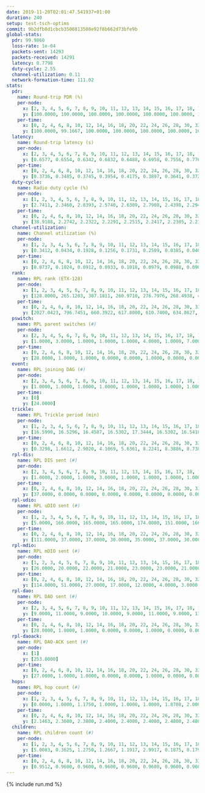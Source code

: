 ```yaml
---
date: 2019-11-20T02:01:47.541937+01:00
duration: 240
setup: test-tsch-optims
commit: 9b2dfb0d1cbcb3500813508e92f8b662d73bfe9b
global-stats:
  pdr: 99.9860
  loss-rate: 1e-04
  packets-sent: 14293
  packets-received: 14291
  latency: 0.7798
  duty-cycle: 2.55
  channel-utilization: 0.11
  network-formation-time: 111.02
stats:
  pdr:
    name: Round-trip PDR (%)
    per-node:
      x: [2, 3, 4, 5, 6, 7, 8, 9, 10, 11, 12, 13, 14, 15, 16, 17, 18, 19, 20, 21, 22, 23, 24, 25]
      y: [100.0000, 100.0000, 100.0000, 100.0000, 100.0000, 100.0000, 100.0000, 99.8230, 100.0000, 100.0000, 100.0000, 100.0000, 100.0000, 100.0000, 100.0000, 100.0000, 99.8322, 100.0000, 100.0000, 100.0000, 100.0000, 100.0000, 100.0000, 100.0000]
    per-time:
      x: [0, 2, 4, 6, 8, 10, 12, 14, 16, 18, 20, 22, 24, 26, 28, 30, 32, 34, 36, 38, 40, 42, 44, 46, 48, 50, 52, 54, 56, 58, 60, 62, 64, 66, 68, 70, 72, 74, 76, 78, 80, 82, 84, 86, 88, 90, 92, 94, 96, 98, 100, 102, 104, 106, 108, 110, 112, 114, 116, 118, 120, 122, 124, 126, 128, 130, 132, 134, 136, 138, 140, 142, 144, 146, 148, 150, 152, 154, 156, 158, 160, 162, 164, 166, 168, 170, 172, 174, 176, 178, 180, 182, 184, 186, 188, 190, 192, 194, 196, 198, 200, 202, 204, 206, 208, 210, 212, 214, 216, 218, 220, 222, 224, 226, 228, 230, 232, 234, 236, 238, 240]
      y: [100.0000, 99.1667, 100.0000, 100.0000, 100.0000, 100.0000, 100.0000, 100.0000, 100.0000, 100.0000, 100.0000, 100.0000, 100.0000, 100.0000, 100.0000, 100.0000, 100.0000, 100.0000, 100.0000, 100.0000, 100.0000, 100.0000, 100.0000, 100.0000, 100.0000, 100.0000, 100.0000, 100.0000, 100.0000, 100.0000, 100.0000, 100.0000, 100.0000, 100.0000, 100.0000, 100.0000, 100.0000, 100.0000, 100.0000, 100.0000, 100.0000, 100.0000, 99.1667, 100.0000, 100.0000, 100.0000, 100.0000, 100.0000, 100.0000, 100.0000, 100.0000, 100.0000, 100.0000, 100.0000, 100.0000, 100.0000, 100.0000, 100.0000, 100.0000, 100.0000, 100.0000, 100.0000, 100.0000, 100.0000, 100.0000, 100.0000, 100.0000, 100.0000, 100.0000, 100.0000, 100.0000, 100.0000, 100.0000, 100.0000, 100.0000, 100.0000, 100.0000, 100.0000, 100.0000, 100.0000, 100.0000, 100.0000, 100.0000, 100.0000, 100.0000, 100.0000, 100.0000, 100.0000, 100.0000, 100.0000, 100.0000, 100.0000, 100.0000, 100.0000, 100.0000, 100.0000, 100.0000, 100.0000, 100.0000, 100.0000, 100.0000, 100.0000, 100.0000, 100.0000, 100.0000, 100.0000, 100.0000, 100.0000, 100.0000, 100.0000, 100.0000, 100.0000, 100.0000, 100.0000, 100.0000, 100.0000, 100.0000, 100.0000, 100.0000, 100.0000, null]
  latency:
    name: Round-trip latency (s)
    per-node:
      x: [2, 3, 4, 5, 6, 7, 8, 9, 10, 11, 12, 13, 14, 15, 16, 17, 18, 19, 20, 21, 22, 23, 24, 25]
      y: [0.6577, 0.6554, 0.6342, 0.6832, 0.6488, 0.6958, 0.7556, 0.7760, 0.6870, 0.7358, 0.7089, 0.7759, 0.7492, 0.7279, 0.7961, 0.8492, 0.8027, 0.7738, 0.8396, 0.9559, 0.9134, 1.0015, 0.9944, 0.9319]
    per-time:
      x: [0, 2, 4, 6, 8, 10, 12, 14, 16, 18, 20, 22, 24, 26, 28, 30, 32, 34, 36, 38, 40, 42, 44, 46, 48, 50, 52, 54, 56, 58, 60, 62, 64, 66, 68, 70, 72, 74, 76, 78, 80, 82, 84, 86, 88, 90, 92, 94, 96, 98, 100, 102, 104, 106, 108, 110, 112, 114, 116, 118, 120, 122, 124, 126, 128, 130, 132, 134, 136, 138, 140, 142, 144, 146, 148, 150, 152, 154, 156, 158, 160, 162, 164, 166, 168, 170, 172, 174, 176, 178, 180, 182, 184, 186, 188, 190, 192, 194, 196, 198, 200, 202, 204, 206, 208, 210, 212, 214, 216, 218, 220, 222, 224, 226, 228, 230, 232, 234, 236, 238, 240]
      y: [0.3736, 0.3485, 0.3745, 0.3954, 0.4175, 0.3897, 0.3641, 0.3721, 0.3705, 0.3692, 0.3317, 0.3623, 0.3626, 0.3880, 0.3517, 0.4120, 0.3632, 0.3425, 0.3713, 0.3509, 0.3817, 0.3674, 0.3717, 0.3506, 0.3579, 0.3340, 0.3407, 0.3640, 0.3307, 0.3577, 0.3601, 0.3401, 0.3296, 0.3482, 0.3156, 0.3545, 0.3263, 0.3441, 0.3292, 0.3310, 0.2985, 0.3386, 0.2848, 0.3143, 0.2971, 0.3357, 0.3643, 0.4302, 0.5553, 0.3568, 0.3353, 0.3269, 0.4291, 0.7040, 0.7137, 0.5147, 0.5325, 0.3806, 0.4495, 0.9748, 1.1899, 0.8917, 0.6288, 0.4909, 0.5291, 0.9508, 1.2477, 1.2437, 1.0793, 0.8464, 0.6714, 1.0070, 1.2582, 1.2645, 1.2616, 1.2726, 0.8192, 0.9632, 1.2543, 1.2724, 1.2396, 1.2604, 1.2406, 1.1064, 1.2672, 1.3010, 1.3023, 1.2815, 1.2940, 1.2811, 1.2505, 1.2775, 1.2598, 1.2642, 1.2659, 1.2853, 1.2720, 1.2852, 1.2637, 1.2518, 1.2610, 1.2736, 1.2588, 1.2874, 1.2926, 1.2631, 1.2620, 1.2527, 1.2577, 1.2702, 1.2837, 1.2745, 1.2641, 1.2725, 1.2456, 1.2478, 1.2492, 1.3003, 1.2656, 1.1676, null]
  duty-cycle:
    name: Radio duty cycle (%)
    per-node:
      x: [1, 2, 3, 4, 5, 6, 7, 8, 9, 10, 11, 12, 13, 14, 15, 16, 17, 18, 19, 20, 21, 22, 23, 24, 25]
      y: [2.7411, 2.3460, 2.8393, 2.5740, 2.6309, 2.7908, 2.4398, 2.2941, 2.2531, 2.3831, 2.3119, 2.3986, 2.4092, 2.5080, 2.5794, 2.6246, 2.4829, 2.5291, 2.6280, 2.6147, 2.5015, 2.5804, 2.5088, 2.6537, 2.5879]
    per-time:
      x: [0, 2, 4, 6, 8, 10, 12, 14, 16, 18, 20, 22, 24, 26, 28, 30, 32, 34, 36, 38, 40, 42, 44, 46, 48, 50, 52, 54, 56, 58, 60, 62, 64, 66, 68, 70, 72, 74, 76, 78, 80, 82, 84, 86, 88, 90, 92, 94, 96, 98, 100, 102, 104, 106, 108, 110, 112, 114, 116, 118, 120, 122, 124, 126, 128, 130, 132, 134, 136, 138, 140, 142, 144, 146, 148, 150, 152, 154, 156, 158, 160, 162, 164, 166, 168, 170, 172, 174, 176, 178, 180, 182, 184, 186, 188, 190, 192, 194, 196, 198, 200, 202, 204, 206, 208, 210, 212, 214, 216, 218, 220, 222, 224, 226, 228, 230, 232, 234, 236, 238, 240]
      y: [38.9188, 2.2742, 2.2322, 2.2291, 2.2515, 2.2417, 2.2305, 2.2160, 2.2257, 2.2133, 2.2107, 2.1773, 2.2135, 2.2123, 2.2731, 2.2472, 2.2472, 2.2212, 2.2163, 2.2272, 2.2267, 2.2305, 2.2207, 2.2274, 2.2232, 2.2362, 2.2214, 2.2154, 2.2345, 2.2177, 2.2033, 2.2060, 2.2119, 2.2120, 2.2057, 2.1876, 2.2126, 2.2125, 2.2109, 2.1999, 2.2193, 2.2034, 2.2253, 2.2166, 2.1726, 2.1902, 2.2001, 2.4819, 2.6964, 2.5909, 2.5873, 2.2018, 2.1988, 2.2171, 2.1984, 2.2146, 2.1984, 2.2259, 2.2171, 2.1980, 2.1987, 2.2068, 2.2011, 2.1927, 2.1933, 2.1980, 2.1917, 2.2068, 2.2039, 2.1902, 2.1868, 2.2016, 2.1929, 2.1846, 2.2008, 2.2025, 2.2050, 2.2014, 2.2124, 2.1904, 2.2082, 2.1961, 2.2049, 2.1956, 2.2060, 2.2161, 2.2495, 2.2368, 2.2179, 2.2161, 2.2109, 2.2164, 2.2067, 2.2153, 2.1975, 2.2017, 2.2092, 2.2159, 2.2134, 2.1916, 2.1930, 2.2073, 2.2161, 2.2111, 2.2221, 2.2237, 2.2125, 2.2051, 2.2040, 2.2060, 2.2144, 2.2175, 2.2142, 2.2053, 2.2026, 2.1773, 2.1888, 2.1942, 2.2432, 2.2078, null]
  channel-utilization:
    name: Channel utilization (%)
    per-node:
      x: [1, 2, 3, 4, 5, 6, 7, 8, 9, 10, 11, 12, 13, 14, 15, 16, 17, 18, 19, 20, 21, 22, 23, 24, 25]
      y: [0.3412, 0.0434, 0.1928, 0.1256, 0.1731, 0.2509, 0.0385, 0.0405, 0.0309, 0.0897, 0.0405, 0.0767, 0.0360, 0.0312, 0.1547, 0.1573, 0.0563, 0.0771, 0.0877, 0.0695, 0.0323, 0.0323, 0.0410, 0.0306, 0.0334]
    per-time:
      x: [0, 2, 4, 6, 8, 10, 12, 14, 16, 18, 20, 22, 24, 26, 28, 30, 32, 34, 36, 38, 40, 42, 44, 46, 48, 50, 52, 54, 56, 58, 60, 62, 64, 66, 68, 70, 72, 74, 76, 78, 80, 82, 84, 86, 88, 90, 92, 94, 96, 98, 100, 102, 104, 106, 108, 110, 112, 114, 116, 118, 120, 122, 124, 126, 128, 130, 132, 134, 136, 138, 140, 142, 144, 146, 148, 150, 152, 154, 156, 158, 160, 162, 164, 166, 168, 170, 172, 174, 176, 178, 180, 182, 184, 186, 188, 190, 192, 194, 196, 198, 200, 202, 204, 206, 208, 210, 212, 214, 216, 218, 220, 222, 224, 226, 228, 230, 232, 234, 236, 238, 240]
      y: [0.0737, 0.1024, 0.0912, 0.0933, 0.1018, 0.0979, 0.0988, 0.0902, 0.0959, 0.0910, 0.0910, 0.0813, 0.0917, 0.0922, 0.1070, 0.0997, 0.1006, 0.0917, 0.0908, 0.0941, 0.0947, 0.0947, 0.0919, 0.0919, 0.0928, 0.0976, 0.0912, 0.0897, 0.0950, 0.0910, 0.0872, 0.0865, 0.0894, 0.0876, 0.0879, 0.0819, 0.0889, 0.0896, 0.0887, 0.0852, 0.0910, 0.0834, 0.0924, 0.0895, 0.0782, 0.0823, 0.0871, 0.2359, 0.2103, 0.1561, 0.1448, 0.0865, 0.0864, 0.0926, 0.0846, 0.0896, 0.0850, 0.0929, 0.0897, 0.0861, 0.0836, 0.0882, 0.0866, 0.0829, 0.0842, 0.0839, 0.0822, 0.0866, 0.0853, 0.0813, 0.0807, 0.0853, 0.0836, 0.0809, 0.0858, 0.0856, 0.0861, 0.0856, 0.0899, 0.0820, 0.0877, 0.0840, 0.0861, 0.0837, 0.0868, 0.0896, 0.0990, 0.0951, 0.0907, 0.0897, 0.0891, 0.0909, 0.0868, 0.0892, 0.0838, 0.0849, 0.0878, 0.0898, 0.0897, 0.0834, 0.0817, 0.0871, 0.0884, 0.0865, 0.0914, 0.0923, 0.0886, 0.0879, 0.0866, 0.0868, 0.0894, 0.0898, 0.0879, 0.0862, 0.0858, 0.0782, 0.0819, 0.0832, 0.0980, 0.0869, null]
  rank:
    name: RPL rank (ETX-128)
    per-node:
      x: [1, 2, 3, 4, 5, 6, 7, 8, 9, 10, 11, 12, 13, 14, 15, 16, 17, 18, 19, 20, 21, 22, 23, 24, 25]
      y: [128.0000, 265.1203, 307.1811, 260.9710, 276.7976, 268.4938, 403.7541, 503.8548, 616.8866, 455.1399, 570.0494, 441.9715, 589.0402, 876.5709, 499.1102, 467.8838, 544.7459, 608.0207, 607.9057, 657.0324, 754.8577, 751.2073, 764.5473, 809.0451, 823.7901]
    per-time:
      x: [0, 2, 4, 6, 8, 10, 12, 14, 16, 18, 20, 22, 24, 26, 28, 30, 32, 34, 36, 38, 40, 42, 44, 46, 48, 50, 52, 54, 56, 58, 60, 62, 64, 66, 68, 70, 72, 74, 76, 78, 80, 82, 84, 86, 88, 90, 92, 94, 96, 98, 100, 102, 104, 106, 108, 110, 112, 114, 116, 118, 120, 122, 124, 126, 128, 130, 132, 134, 136, 138, 140, 142, 144, 146, 148, 150, 152, 154, 156, 158, 160, 162, 164, 166, 168, 170, 172, 174, 176, 178, 180, 182, 184, 186, 188, 190, 192, 194, 196, 198, 200, 202, 204, 206, 208, 210, 212, 214, 216, 218, 220, 222, 224, 226, 228, 230, 232, 234, 236, 238, 240]
      y: [2027.0423, 796.7451, 660.3922, 617.8000, 610.7400, 634.8627, 642.3400, 634.4200, 607.9400, 617.4600, 606.2115, 605.8600, 607.6731, 608.7000, 610.5000, 611.1400, 590.5200, 592.2549, 583.8600, 570.9216, 562.6471, 563.6800, 553.7400, 545.1000, 544.0400, 543.6863, 536.5882, 527.5400, 530.0189, 512.0000, 512.4800, 512.0400, 515.3137, 507.7843, 516.8000, 513.1200, 510.9020, 512.7200, 513.6731, 515.1961, 500.6400, 497.0400, 491.9400, 520.0980, 520.2000, 523.5400, 522.6667, 519.0800, 293.3596, 295.0146, 302.1056, 348.9162, 504.5400, 518.5385, 499.4706, 497.4118, 495.8400, 498.9020, 494.7843, 493.7600, 489.3077, 482.6600, 479.3200, 477.8600, 480.1200, 474.6296, 469.5400, 462.8600, 463.8000, 467.5600, 467.2800, 465.2941, 471.5800, 475.4510, 465.7400, 468.9400, 476.4800, 471.1600, 481.5490, 477.3000, 474.9800, 474.9231, 481.0600, 481.2400, 495.8077, 497.4000, 513.1346, 508.0980, 502.4423, 492.2400, 487.7000, 499.0192, 498.3137, 482.0980, 468.2600, 469.0400, 473.3333, 464.6800, 462.4200, 467.5000, 463.9231, 465.3200, 467.2941, 475.7600, 511.1000, 515.5400, 504.4615, 490.6038, 466.6863, 466.6078, 460.0196, 454.3600, 449.9600, 473.6000, 472.9800, 469.5000, 468.8800, 480.2264, 483.6000, 489.0000, null]
  pswitch:
    name: RPL parent switches (#)
    per-node:
      x: [2, 3, 4, 5, 6, 7, 8, 9, 10, 11, 12, 13, 14, 15, 16, 17, 18, 19, 20, 21, 22, 23, 24, 25]
      y: [1.0000, 3.0000, 1.0000, 1.0000, 1.0000, 4.0000, 1.0000, 7.0000, 3.0000, 3.0000, 6.0000, 9.0000, 7.0000, 5.0000, 1.0000, 4.0000, 2.0000, 5.0000, 8.0000, 7.0000, 7.0000, 4.0000, 5.0000, 4.0000]
    per-time:
      x: [0, 2, 4, 6, 8, 10, 12, 14, 16, 18, 20, 22, 24, 26, 28, 30, 32, 34, 36, 38, 40, 42, 44, 46, 48, 50, 52, 54, 56, 58, 60, 62, 64, 66, 68, 70, 72, 74, 76, 78, 80, 82, 84, 86, 88, 90, 92, 94, 96, 98, 100, 102, 104, 106, 108, 110, 112, 114, 116, 118, 120, 122, 124, 126, 128, 130, 132, 134, 136, 138, 140, 142, 144, 146, 148, 150, 152, 154, 156, 158, 160, 162, 164, 166, 168, 170, 172, 174, 176, 178, 180, 182, 184, 186, 188, 190, 192, 194, 196, 198, 200, 202, 204, 206, 208, 210, 212, 214, 216, 218, 220, 222, 224, 226, 228, 230, 232, 234, 236]
      y: [28.0000, 1.0000, 1.0000, 0.0000, 0.0000, 1.0000, 0.0000, 0.0000, 0.0000, 0.0000, 2.0000, 0.0000, 2.0000, 0.0000, 0.0000, 0.0000, 0.0000, 1.0000, 0.0000, 1.0000, 1.0000, 0.0000, 0.0000, 0.0000, 0.0000, 1.0000, 1.0000, 0.0000, 3.0000, 0.0000, 0.0000, 0.0000, 1.0000, 1.0000, 0.0000, 0.0000, 1.0000, 0.0000, 2.0000, 1.0000, 0.0000, 0.0000, 0.0000, 1.0000, 0.0000, 0.0000, 1.0000, 0.0000, 4.0000, 1.0000, 0.0000, 0.0000, 0.0000, 2.0000, 1.0000, 1.0000, 0.0000, 1.0000, 1.0000, 0.0000, 2.0000, 0.0000, 0.0000, 0.0000, 0.0000, 4.0000, 0.0000, 0.0000, 0.0000, 0.0000, 0.0000, 1.0000, 0.0000, 1.0000, 0.0000, 0.0000, 0.0000, 0.0000, 1.0000, 0.0000, 0.0000, 2.0000, 0.0000, 0.0000, 2.0000, 0.0000, 2.0000, 1.0000, 2.0000, 0.0000, 0.0000, 2.0000, 1.0000, 1.0000, 0.0000, 0.0000, 1.0000, 0.0000, 0.0000, 0.0000, 2.0000, 0.0000, 1.0000, 0.0000, 0.0000, 0.0000, 2.0000, 3.0000, 1.0000, 1.0000, 1.0000, 0.0000, 0.0000, 0.0000, 0.0000, 0.0000, 0.0000, 3.0000, 0.0000]
  event:
    name: RPL joining DAG (#)
    per-node:
      x: [2, 3, 4, 5, 6, 7, 8, 9, 10, 11, 12, 13, 14, 15, 16, 17, 18, 19, 20, 21, 22, 23, 24, 25]
      y: [1.0000, 1.0000, 1.0000, 1.0000, 1.0000, 1.0000, 1.0000, 1.0000, 1.0000, 1.0000, 1.0000, 1.0000, 1.0000, 1.0000, 1.0000, 1.0000, 1.0000, 1.0000, 1.0000, 1.0000, 1.0000, 1.0000, 1.0000, 1.0000]
    per-time:
      x: [0]
      y: [24.0000]
  trickle:
    name: RPL Trickle period (min)
    per-node:
      x: [1, 2, 3, 4, 5, 6, 7, 8, 9, 10, 11, 12, 13, 14, 15, 16, 17, 18, 19, 20, 21, 22, 23, 24, 25]
      y: [16.5990, 16.5296, 16.4587, 16.5302, 17.3444, 16.5302, 16.5418, 16.5302, 16.5001, 16.5020, 16.4452, 16.5494, 16.5540, 16.5454, 16.4670, 16.5248, 16.4632, 16.5084, 16.4657, 16.3033, 16.4065, 16.5949, 16.5323, 16.5345, 16.2739]
    per-time:
      x: [0, 2, 4, 6, 8, 10, 12, 14, 16, 18, 20, 22, 24, 26, 28, 30, 32, 34, 36, 38, 40, 42, 44, 46, 48, 50, 52, 54, 56, 58, 60, 62, 64, 66, 68, 70, 72, 74, 76, 78, 80, 82, 84, 86, 88, 90, 92, 94, 96, 98, 100, 102, 104, 106, 108, 110, 112, 114, 116, 118, 120, 122, 124, 126, 128, 130, 132, 134, 136, 138, 140, 142, 144, 146, 148, 150, 152, 154, 156, 158, 160, 162, 164, 166, 168, 170, 172, 174, 176, 178, 180, 182, 184, 186, 188, 190, 192, 194, 196, 198, 200, 202, 204, 206, 208, 210, 212, 214, 216, 218, 220, 222, 224, 226, 228, 230, 232, 234, 236, 238, 240]
      y: [0.3298, 1.6612, 2.9020, 4.1069, 5.6361, 8.2241, 8.3886, 8.7381, 8.7381, 15.7286, 16.8041, 17.1267, 17.4763, 17.4763, 17.4763, 17.4763, 17.4763, 17.4763, 17.4763, 17.4763, 17.4763, 17.4763, 17.4763, 17.4763, 17.4763, 17.4763, 17.4763, 17.4763, 17.4763, 17.4763, 17.4763, 17.4763, 17.4763, 17.4763, 17.4763, 17.4763, 17.4763, 17.4763, 17.4763, 17.4763, 17.4763, 17.4763, 17.4763, 17.4763, 17.4763, 17.4763, 17.4763, 17.4763, 17.4763, 17.4763, 17.4763, 17.4763, 17.4763, 17.4763, 17.4763, 17.4763, 17.4763, 17.4763, 17.4763, 17.4763, 17.4763, 17.4763, 17.4763, 17.4763, 17.4763, 17.4763, 17.4763, 17.4763, 17.4763, 17.4763, 17.4763, 17.4763, 17.4763, 17.4763, 17.4763, 17.4763, 17.4763, 17.4763, 17.4763, 17.4763, 17.4763, 17.4763, 17.4763, 17.4763, 17.4763, 17.4763, 17.4763, 17.4763, 17.4763, 17.4763, 17.4763, 17.4763, 17.4763, 17.4763, 17.4763, 17.4763, 17.4763, 17.4763, 17.4763, 17.4763, 17.4763, 17.4763, 17.4763, 17.4763, 17.4763, 17.4763, 17.4763, 17.4763, 17.4763, 17.4763, 17.4763, 17.4763, 17.4763, 17.4763, 17.4763, 17.4763, 17.4763, 17.4763, 17.4763, 17.4763, null]
  rpl-dis:
    name: RPL DIS sent (#)
    per-node:
      x: [2, 3, 4, 5, 6, 7, 8, 9, 10, 11, 12, 13, 14, 15, 16, 17, 18, 19, 20, 21, 22, 23, 24, 25]
      y: [1.0000, 2.0000, 1.0000, 3.0000, 1.0000, 1.0000, 1.0000, 1.0000, 1.0000, 1.0000, 1.0000, 1.0000, 1.0000, 1.0000, 1.0000, 1.0000, 2.0000, 3.0000, 2.0000, 2.0000, 2.0000, 2.0000, 4.0000, 3.0000]
    per-time:
      x: [0, 2, 4, 6, 8, 10, 12, 14, 16, 18, 20, 22, 24, 26, 28, 30, 32, 34, 36, 38, 40, 42, 44, 46, 48, 50, 52, 54, 56, 58, 60, 62, 64, 66, 68, 70, 72, 74, 76, 78, 80, 82, 84, 86, 88, 90, 92, 94, 96, 98]
      y: [37.0000, 0.0000, 0.0000, 0.0000, 0.0000, 0.0000, 0.0000, 0.0000, 0.0000, 0.0000, 0.0000, 0.0000, 0.0000, 0.0000, 0.0000, 0.0000, 0.0000, 0.0000, 0.0000, 0.0000, 0.0000, 0.0000, 0.0000, 0.0000, 0.0000, 0.0000, 0.0000, 0.0000, 0.0000, 0.0000, 0.0000, 0.0000, 0.0000, 0.0000, 0.0000, 0.0000, 0.0000, 0.0000, 0.0000, 0.0000, 0.0000, 0.0000, 0.0000, 0.0000, 0.0000, 0.0000, 0.0000, 0.0000, 0.0000, 2.0000]
  rpl-udio:
    name: RPL uDIO sent (#)
    per-node:
      x: [1, 2, 3, 4, 5, 6, 7, 8, 9, 10, 11, 12, 13, 14, 15, 16, 17, 18, 19, 20, 21, 22, 23, 24, 25]
      y: [5.0000, 166.0000, 165.0000, 165.0000, 174.0000, 151.0000, 166.0000, 163.0000, 169.0000, 164.0000, 177.0000, 161.0000, 167.0000, 163.0000, 155.0000, 174.0000, 177.0000, 158.0000, 168.0000, 166.0000, 174.0000, 164.0000, 169.0000, 164.0000, 165.0000]
    per-time:
      x: [0, 2, 4, 6, 8, 10, 12, 14, 16, 18, 20, 22, 24, 26, 28, 30, 32, 34, 36, 38, 40, 42, 44, 46, 48, 50, 52, 54, 56, 58, 60, 62, 64, 66, 68, 70, 72, 74, 76, 78, 80, 82, 84, 86, 88, 90, 92, 94, 96, 98, 100, 102, 104, 106, 108, 110, 112, 114, 116, 118, 120, 122, 124, 126, 128, 130, 132, 134, 136, 138, 140, 142, 144, 146, 148, 150, 152, 154, 156, 158, 160, 162, 164, 166, 168, 170, 172, 174, 176, 178, 180, 182, 184, 186, 188, 190, 192, 194, 196, 198, 200, 202, 204, 206, 208, 210, 212, 214, 216, 218, 220, 222, 224, 226, 228, 230, 232, 234, 236, 238, 240]
      y: [111.0000, 37.0000, 37.0000, 30.0000, 35.0000, 37.0000, 30.0000, 36.0000, 32.0000, 32.0000, 36.0000, 31.0000, 37.0000, 29.0000, 34.0000, 37.0000, 32.0000, 31.0000, 30.0000, 33.0000, 31.0000, 33.0000, 32.0000, 34.0000, 35.0000, 30.0000, 33.0000, 32.0000, 32.0000, 25.0000, 37.0000, 30.0000, 29.0000, 32.0000, 34.0000, 34.0000, 31.0000, 34.0000, 32.0000, 34.0000, 35.0000, 34.0000, 34.0000, 33.0000, 33.0000, 35.0000, 34.0000, 35.0000, 44.0000, 33.0000, 35.0000, 31.0000, 35.0000, 32.0000, 32.0000, 32.0000, 35.0000, 29.0000, 31.0000, 34.0000, 30.0000, 33.0000, 35.0000, 31.0000, 32.0000, 29.0000, 32.0000, 32.0000, 35.0000, 35.0000, 29.0000, 33.0000, 36.0000, 29.0000, 26.0000, 34.0000, 34.0000, 25.0000, 35.0000, 31.0000, 30.0000, 31.0000, 35.0000, 36.0000, 36.0000, 28.0000, 37.0000, 32.0000, 34.0000, 30.0000, 34.0000, 35.0000, 35.0000, 31.0000, 28.0000, 32.0000, 33.0000, 31.0000, 30.0000, 30.0000, 35.0000, 29.0000, 34.0000, 33.0000, 39.0000, 28.0000, 36.0000, 28.0000, 33.0000, 34.0000, 30.0000, 28.0000, 31.0000, 34.0000, 28.0000, 31.0000, 29.0000, 37.0000, 27.0000, 35.0000, 0.0000]
  rpl-mdio:
    name: RPL mDIO sent (#)
    per-node:
      x: [1, 2, 3, 4, 5, 6, 7, 8, 9, 10, 11, 12, 13, 14, 15, 16, 17, 18, 19, 20, 21, 22, 23, 24, 25]
      y: [26.0000, 20.0000, 22.0000, 21.0000, 23.0000, 23.0000, 21.0000, 20.0000, 20.0000, 21.0000, 25.0000, 21.0000, 23.0000, 21.0000, 21.0000, 20.0000, 20.0000, 23.0000, 25.0000, 27.0000, 26.0000, 22.0000, 23.0000, 23.0000, 26.0000]
    per-time:
      x: [0, 2, 4, 6, 8, 10, 12, 14, 16, 18, 20, 22, 24, 26, 28, 30, 32, 34, 36, 38, 40, 42, 44, 46, 48, 50, 52, 54, 56, 58, 60, 62, 64, 66, 68, 70, 72, 74, 76, 78, 80, 82, 84, 86, 88, 90, 92, 94, 96, 98, 100, 102, 104, 106, 108, 110, 112, 114, 116, 118, 120, 122, 124, 126, 128, 130, 132, 134, 136, 138, 140, 142, 144, 146, 148, 150, 152, 154, 156, 158, 160, 162, 164, 166, 168, 170, 172, 174, 176, 178, 180, 182, 184, 186, 188, 190, 192, 194, 196, 198, 200, 202, 204, 206, 208, 210, 212, 214, 216, 218, 220, 222, 224, 226, 228, 230, 232, 234, 236, 238, 240]
      y: [114.0000, 51.0000, 27.0000, 17.0000, 12.0000, 4.0000, 3.0000, 8.0000, 12.0000, 2.0000, 1.0000, 1.0000, 0.0000, 4.0000, 6.0000, 5.0000, 4.0000, 6.0000, 0.0000, 0.0000, 0.0000, 0.0000, 6.0000, 7.0000, 2.0000, 1.0000, 8.0000, 1.0000, 0.0000, 0.0000, 0.0000, 8.0000, 5.0000, 6.0000, 3.0000, 2.0000, 0.0000, 1.0000, 0.0000, 2.0000, 3.0000, 7.0000, 7.0000, 5.0000, 1.0000, 0.0000, 0.0000, 0.0000, 6.0000, 7.0000, 5.0000, 3.0000, 2.0000, 1.0000, 1.0000, 0.0000, 0.0000, 4.0000, 6.0000, 2.0000, 9.0000, 4.0000, 0.0000, 0.0000, 0.0000, 0.0000, 4.0000, 8.0000, 5.0000, 4.0000, 3.0000, 1.0000, 0.0000, 1.0000, 2.0000, 4.0000, 6.0000, 3.0000, 5.0000, 3.0000, 1.0000, 0.0000, 0.0000, 1.0000, 2.0000, 5.0000, 10.0000, 6.0000, 0.0000, 1.0000, 0.0000, 1.0000, 3.0000, 6.0000, 7.0000, 3.0000, 5.0000, 0.0000, 0.0000, 1.0000, 1.0000, 4.0000, 8.0000, 3.0000, 5.0000, 3.0000, 0.0000, 0.0000, 0.0000, 2.0000, 5.0000, 2.0000, 10.0000, 4.0000, 2.0000, 0.0000, 0.0000, 0.0000, 4.0000, 7.0000, 0.0000]
  rpl-dao:
    name: RPL DAO sent (#)
    per-node:
      x: [2, 3, 4, 5, 6, 7, 8, 9, 10, 11, 12, 13, 14, 15, 16, 17, 18, 19, 20, 21, 22, 23, 24, 25]
      y: [9.0000, 11.0000, 9.0000, 10.0000, 9.0000, 11.0000, 9.0000, 13.0000, 10.0000, 10.0000, 12.0000, 12.0000, 12.0000, 11.0000, 9.0000, 10.0000, 9.0000, 12.0000, 12.0000, 12.0000, 10.0000, 11.0000, 11.0000, 10.0000]
    per-time:
      x: [0, 2, 4, 6, 8, 10, 12, 14, 16, 18, 20, 22, 24, 26, 28, 30, 32, 34, 36, 38, 40, 42, 44, 46, 48, 50, 52, 54, 56, 58, 60, 62, 64, 66, 68, 70, 72, 74, 76, 78, 80, 82, 84, 86, 88, 90, 92, 94, 96, 98, 100, 102, 104, 106, 108, 110, 112, 114, 116, 118, 120, 122, 124, 126, 128, 130, 132, 134, 136, 138, 140, 142, 144, 146, 148, 150, 152, 154, 156, 158, 160, 162, 164, 166, 168, 170, 172, 174, 176, 178, 180, 182, 184, 186, 188, 190, 192, 194, 196, 198, 200, 202, 204, 206, 208, 210, 212, 214, 216, 218, 220, 222, 224, 226, 228, 230, 232, 234, 236, 238]
      y: [28.0000, 1.0000, 1.0000, 0.0000, 0.0000, 1.0000, 0.0000, 0.0000, 0.0000, 0.0000, 2.0000, 0.0000, 2.0000, 0.0000, 17.0000, 2.0000, 0.0000, 1.0000, 0.0000, 1.0000, 2.0000, 0.0000, 0.0000, 0.0000, 1.0000, 1.0000, 3.0000, 0.0000, 14.0000, 3.0000, 0.0000, 1.0000, 1.0000, 2.0000, 1.0000, 0.0000, 1.0000, 0.0000, 2.0000, 1.0000, 1.0000, 0.0000, 7.0000, 9.0000, 0.0000, 0.0000, 2.0000, 1.0000, 5.0000, 1.0000, 0.0000, 0.0000, 2.0000, 4.0000, 0.0000, 2.0000, 1.0000, 10.0000, 1.0000, 0.0000, 3.0000, 0.0000, 3.0000, 2.0000, 0.0000, 4.0000, 2.0000, 2.0000, 2.0000, 0.0000, 0.0000, 7.0000, 2.0000, 1.0000, 0.0000, 1.0000, 2.0000, 1.0000, 2.0000, 2.0000, 2.0000, 3.0000, 3.0000, 0.0000, 2.0000, 7.0000, 3.0000, 2.0000, 2.0000, 1.0000, 1.0000, 4.0000, 1.0000, 2.0000, 1.0000, 1.0000, 3.0000, 0.0000, 0.0000, 2.0000, 8.0000, 0.0000, 1.0000, 2.0000, 0.0000, 3.0000, 3.0000, 7.0000, 1.0000, 2.0000, 3.0000, 0.0000, 0.0000, 1.0000, 5.0000, 0.0000, 0.0000, 5.0000, 0.0000, 2.0000]
  rpl-daoack:
    name: RPL DAO-ACK sent (#)
    per-node:
      x: [1]
      y: [253.0000]
    per-time:
      x: [0, 2, 4, 6, 8, 10, 12, 14, 16, 18, 20, 22, 24, 26, 28, 30, 32, 34, 36, 38, 40, 42, 44, 46, 48, 50, 52, 54, 56, 58, 60, 62, 64, 66, 68, 70, 72, 74, 76, 78, 80, 82, 84, 86, 88, 90, 92, 94, 96, 98, 100, 102, 104, 106, 108, 110, 112, 114, 116, 118, 120, 122, 124, 126, 128, 130, 132, 134, 136, 138, 140, 142, 144, 146, 148, 150, 152, 154, 156, 158, 160, 162, 164, 166, 168, 170, 172, 174, 176, 178, 180, 182, 184, 186, 188, 190, 192, 194, 196, 198, 200, 202, 204, 206, 208, 210, 212, 214, 216, 218, 220, 222, 224, 226, 228, 230, 232, 234, 236, 238]
      y: [27.0000, 1.0000, 1.0000, 0.0000, 0.0000, 1.0000, 0.0000, 0.0000, 0.0000, 0.0000, 2.0000, 0.0000, 2.0000, 0.0000, 16.0000, 3.0000, 0.0000, 1.0000, 0.0000, 1.0000, 2.0000, 0.0000, 0.0000, 0.0000, 1.0000, 1.0000, 3.0000, 0.0000, 14.0000, 3.0000, 0.0000, 1.0000, 1.0000, 2.0000, 1.0000, 0.0000, 1.0000, 0.0000, 2.0000, 1.0000, 1.0000, 0.0000, 7.0000, 9.0000, 0.0000, 0.0000, 2.0000, 1.0000, 5.0000, 1.0000, 0.0000, 0.0000, 2.0000, 4.0000, 0.0000, 2.0000, 0.0000, 11.0000, 1.0000, 0.0000, 3.0000, 0.0000, 3.0000, 2.0000, 0.0000, 4.0000, 2.0000, 2.0000, 2.0000, 0.0000, 0.0000, 7.0000, 2.0000, 1.0000, 0.0000, 1.0000, 2.0000, 1.0000, 2.0000, 2.0000, 2.0000, 3.0000, 3.0000, 0.0000, 2.0000, 7.0000, 3.0000, 2.0000, 2.0000, 1.0000, 1.0000, 4.0000, 1.0000, 2.0000, 1.0000, 1.0000, 3.0000, 0.0000, 0.0000, 2.0000, 8.0000, 0.0000, 1.0000, 2.0000, 0.0000, 3.0000, 3.0000, 6.0000, 2.0000, 2.0000, 3.0000, 0.0000, 0.0000, 1.0000, 5.0000, 0.0000, 0.0000, 5.0000, 0.0000, 2.0000]
  hops:
    name: RPL hop count (#)
    per-node:
      x: [1, 2, 3, 4, 5, 6, 7, 8, 9, 10, 11, 12, 13, 14, 15, 16, 17, 18, 19, 20, 21, 22, 23, 24, 25]
      y: [0.0000, 1.0000, 1.1750, 1.0000, 1.0000, 1.0000, 1.8708, 2.0000, 2.9792, 2.0875, 2.4958, 2.0000, 2.5958, 2.9582, 2.2333, 2.0000, 2.4059, 3.0000, 3.0042, 3.1464, 4.0000, 3.5983, 4.0042, 4.2427, 4.2301]
    per-time:
      x: [0, 2, 4, 6, 8, 10, 12, 14, 16, 18, 20, 22, 24, 26, 28, 30, 32, 34, 36, 38, 40, 42, 44, 46, 48, 50, 52, 54, 56, 58, 60, 62, 64, 66, 68, 70, 72, 74, 76, 78, 80, 82, 84, 86, 88, 90, 92, 94, 96, 98, 100, 102, 104, 106, 108, 110, 112, 114, 116, 118, 120, 122, 124, 126, 128, 130, 132, 134, 136, 138, 140, 142, 144, 146, 148, 150, 152, 154, 156, 158, 160, 162, 164, 166, 168, 170, 172, 174, 176, 178, 180, 182, 184, 186, 188, 190, 192, 194, 196, 198, 200, 202, 204, 206, 208, 210, 212, 214, 216, 218, 220, 222, 224, 226, 228, 230, 232, 234, 236, 238]
      y: [2.1463, 2.3600, 2.3800, 2.4000, 2.4000, 2.4000, 2.4800, 2.4800, 2.4800, 2.4800, 2.5200, 2.5200, 2.6200, 2.6000, 2.6000, 2.6000, 2.6000, 2.6000, 2.5200, 2.5200, 2.5000, 2.4800, 2.4800, 2.4800, 2.4800, 2.4800, 2.4800, 2.4800, 2.4600, 2.4000, 2.4000, 2.4000, 2.4000, 2.4000, 2.4000, 2.4000, 2.4000, 2.4000, 2.3600, 2.3600, 2.3600, 2.3600, 2.3600, 2.3600, 2.3600, 2.3600, 2.3600, 2.3600, 2.3800, 2.3200, 2.3200, 2.3200, 2.3200, 2.3200, 2.3200, 2.3400, 2.3600, 2.3400, 2.3200, 2.3200, 2.3400, 2.4000, 2.4000, 2.4000, 2.4000, 2.3800, 2.3600, 2.3600, 2.3600, 2.3600, 2.3600, 2.3600, 2.3600, 2.3600, 2.3600, 2.3600, 2.3600, 2.3600, 2.3600, 2.3600, 2.3600, 2.3600, 2.3600, 2.3600, 2.3600, 2.3600, 2.3600, 2.3600, 2.3600, 2.3600, 2.3600, 2.3600, 2.3600, 2.3600, 2.3600, 2.3600, 2.3600, 2.4000, 2.4000, 2.4000, 2.4000, 2.4000, 2.4000, 2.4000, 2.4000, 2.4000, 2.4000, 2.4000, 2.4000, 2.4000, 2.4000, 2.4000, 2.4000, 2.4000, 2.4000, 2.4000, 2.4000, 2.4000, 2.4000, 2.4000]
  children:
    name: RPL children count (#)
    per-node:
      x: [1, 2, 3, 4, 5, 6, 7, 8, 9, 10, 11, 12, 13, 14, 15, 16, 17, 18, 19, 20, 21, 22, 23, 24, 25]
      y: [5.0083, 0.3625, 1.2750, 1.2667, 1.1917, 2.9917, 0.1875, 0.1792, 0.0000, 1.9667, 0.1250, 0.8208, 0.0000, 0.0000, 1.8542, 1.6625, 0.6527, 1.2583, 1.5941, 1.2427, 0.0000, 0.0167, 0.3222, 0.0000, 0.0000]
    per-time:
      x: [0, 2, 4, 6, 8, 10, 12, 14, 16, 18, 20, 22, 24, 26, 28, 30, 32, 34, 36, 38, 40, 42, 44, 46, 48, 50, 52, 54, 56, 58, 60, 62, 64, 66, 68, 70, 72, 74, 76, 78, 80, 82, 84, 86, 88, 90, 92, 94, 96, 98, 100, 102, 104, 106, 108, 110, 112, 114, 116, 118, 120, 122, 124, 126, 128, 130, 132, 134, 136, 138, 140, 142, 144, 146, 148, 150, 152, 154, 156, 158, 160, 162, 164, 166, 168, 170, 172, 174, 176, 178, 180, 182, 184, 186, 188, 190, 192, 194, 196, 198, 200, 202, 204, 206, 208, 210, 212, 214, 216, 218, 220, 222, 224, 226, 228, 230, 232, 234, 236, 238]
      y: [0.9512, 0.9600, 0.9600, 0.9600, 0.9600, 0.9600, 0.9600, 0.9600, 0.9600, 0.9600, 0.9600, 0.9600, 0.9600, 0.9600, 0.9600, 0.9600, 0.9600, 0.9600, 0.9600, 0.9600, 0.9600, 0.9600, 0.9600, 0.9600, 0.9600, 0.9600, 0.9600, 0.9600, 0.9600, 0.9600, 0.9600, 0.9600, 0.9600, 0.9600, 0.9600, 0.9600, 0.9600, 0.9600, 0.9600, 0.9600, 0.9600, 0.9600, 0.9600, 0.9600, 0.9600, 0.9600, 0.9600, 0.9600, 0.9600, 0.9600, 0.9600, 0.9600, 0.9600, 0.9600, 0.9600, 0.9600, 0.9600, 0.9600, 0.9600, 0.9600, 0.9600, 0.9600, 0.9600, 0.9600, 0.9600, 0.9600, 0.9600, 0.9600, 0.9600, 0.9600, 0.9600, 0.9600, 0.9600, 0.9600, 0.9600, 0.9600, 0.9600, 0.9600, 0.9600, 0.9600, 0.9600, 0.9600, 0.9600, 0.9600, 0.9600, 0.9600, 0.9600, 0.9600, 0.9600, 0.9600, 0.9600, 0.9600, 0.9600, 0.9600, 0.9600, 0.9600, 0.9600, 0.9600, 0.9600, 0.9600, 0.9600, 0.9600, 0.9600, 0.9600, 0.9600, 0.9600, 0.9600, 0.9600, 0.9600, 0.9600, 0.9600, 0.9600, 0.9600, 0.9600, 0.9600, 0.9600, 0.9600, 0.9600, 0.9600, 0.9600]
---
```


{% include run.md %}
